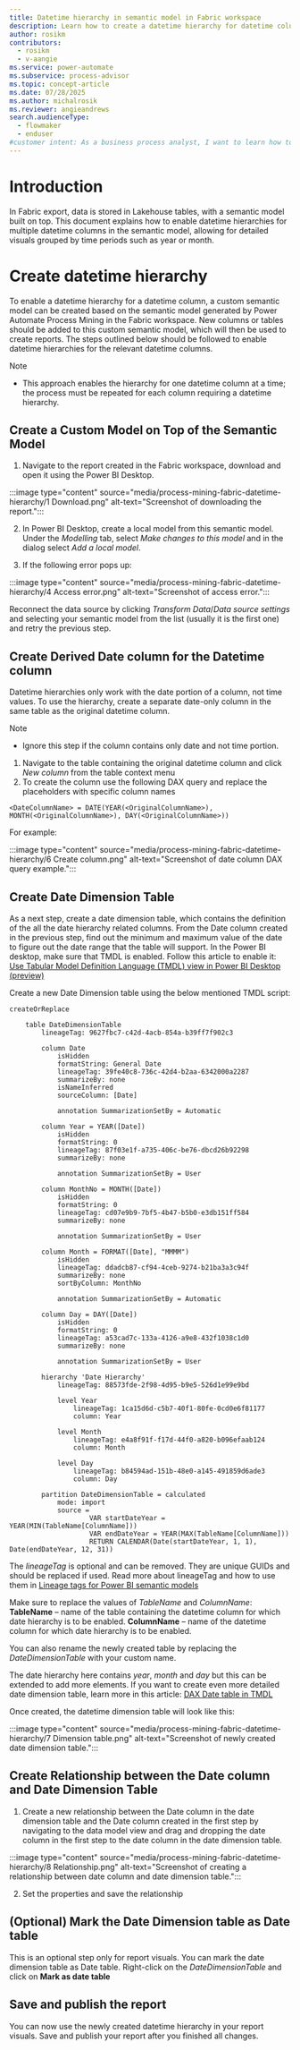 ```yaml
---
title: Datetime hierarchy in semantic model in Fabric workspace
description: Learn how to create a datetime hierarchy for datetime columns in the Power Automate Process Mining semantic model in Fabric workspace.
author: rosikm
contributors:
  - rosikm
  - v-aangie
ms.service: power-automate
ms.subservice: process-advisor
ms.topic: concept-article
ms.date: 07/28/2025
ms.author: michalrosik
ms.reviewer: angieandrews
search.audienceType: 
  - flowmaker
  - enduser
#customer intent: As a business process analyst, I want to learn how to create a datetime hiararchy for datetime columns in the Power Automate Process Mining semantic model in Fabric workspace.
---
```


# Introduction

In Fabric export, data is stored in Lakehouse tables, with a semantic model built on top. This document explains how to enable datetime hierarchies for multiple datetime columns in the semantic model, allowing for detailed visuals grouped by time periods such as year or month.

# Create datetime hierarchy

To enable a datetime hierarchy for a datetime column, a custom semantic model can be created based on the semantic model generated by Power Automate Process Mining in the Fabric workspace. New columns or tables should be added to this custom semantic model, which will then be used to create reports. The steps outlined below should be followed to enable datetime hierarchies for the relevant datetime columns. 

> [!NOTE]
> - This approach enables the hierarchy for one datetime column at a time; the process must be repeated for each column requiring a datetime hierarchy.

## Create a Custom Model on Top of the Semantic Model

1. Navigate to the report created in the Fabric workspace, download and open it using the Power BI Desktop.

:::image type="content" source="media/process-mining-fabric-datetime-hierarchy/1 Download.png" alt-text="Screenshot of downloading the report.":::

2. In Power BI Desktop, create a local model from this semantic model. Under the *Modelling* tab, select *Make changes to this model* and in the dialog select *Add a local model*.

3. If the following error pops up:

:::image type="content" source="media/process-mining-fabric-datetime-hierarchy/4 Access error.png" alt-text="Screenshot of access error.":::

   Reconnect the data source by clicking *Transform Data*/*Data source settings* and selecting your semantic model from the list (usually it is the first one) and retry the previous step.

## Create Derived Date column for the Datetime column

Datetime hierarchies only work with the date portion of a column, not time values. To use the hierarchy, create a separate date-only column in the same table as the original datetime column. 

> [!NOTE]
> - Ignore this step if the column contains only date and not time portion.

1. Navigate to the table containing the original datetime column and click *New column* from the table context menu
2. To create the column use the following DAX query and replace the placeholders with specific column names

```
<DateColumnName> = DATE(YEAR(<OriginalColumnName>), MONTH(<OriginalColumnName>), DAY(<OriginalColumnName>))
```

For example:

:::image type="content" source="media/process-mining-fabric-datetime-hierarchy/6 Create column.png" alt-text="Screenshot of date column DAX query example.":::

## Create Date Dimension Table  

As a next step, create a date dimension table, which contains the definition of the all the date hierarchy related columns. From the Date column created in the previous step, find out the minimum and maximum value of the date to figure out the date range that the table will support. 
In the Power BI desktop, make sure that TMDL is enabled. Follow this article to enable it: [Use Tabular Model Definition Language (TMDL) view in Power BI Desktop (preview)](/power-bi/transform-model/desktop-tmdl-view)

Create a new Date Dimension table using the below mentioned TMDL script:

```
createOrReplace

    table DateDimensionTable
        lineageTag: 9627fbc7-c42d-4acb-854a-b39ff7f902c3

        column Date
            isHidden
            formatString: General Date
            lineageTag: 39fe40c8-736c-42d4-b2aa-6342000a2287
            summarizeBy: none
            isNameInferred
            sourceColumn: [Date]

            annotation SummarizationSetBy = Automatic

        column Year = YEAR([Date])
            isHidden
            formatString: 0
            lineageTag: 87f03e1f-a735-406c-be76-dbcd26b92298
            summarizeBy: none

            annotation SummarizationSetBy = User

        column MonthNo = MONTH([Date])
            isHidden
            formatString: 0
            lineageTag: cd07e9b9-7bf5-4b47-b5b0-e3db151ff584
            summarizeBy: none

            annotation SummarizationSetBy = User

        column Month = FORMAT([Date], "MMMM")
            isHidden
            lineageTag: ddadcb87-cf94-4ceb-9274-b21ba3a3c94f
            summarizeBy: none
            sortByColumn: MonthNo

            annotation SummarizationSetBy = Automatic

        column Day = DAY([Date])
            isHidden
            formatString: 0
            lineageTag: a53cad7c-133a-4126-a9e8-432f1038c1d0
            summarizeBy: none

            annotation SummarizationSetBy = User

        hierarchy 'Date Hierarchy'
            lineageTag: 88573fde-2f98-4d95-b9e5-526d1e99e9bd

            level Year
                lineageTag: 1ca15d6d-c5b7-40f1-80fe-0cd0e6f81177
                column: Year

            level Month
                lineageTag: e4a8f91f-f17d-44f0-a820-b096efaab124
                column: Month

            level Day
                lineageTag: b84594ad-151b-48e0-a145-491859d6ade3
                column: Day

        partition DateDimensionTable = calculated
            mode: import
            source =
                    VAR startDateYear = YEAR(MIN(TableName[ColumnName]))
                    VAR endDateYear = YEAR(MAX(TableName[ColumnName]))
                    RETURN CALENDAR(Date(startDateYear, 1, 1), Date(endDateYear, 12, 31))
```

The *lineageTag* is optional and can be removed. They are unique GUIDs and should be replaced if used. Read more about lineageTag and how to use them in [Lineage tags for Power BI semantic models](h/analysis-services/tom/lineage-tags-for-power-bi-semantic-models?view=asallproducts-allversions)

Make sure to replace the values of *TableName* and *ColumnName*:
**TableName** – name of the table containing the datetime column for which date hierarchy is to be enabled.
**ColumnName** – name of the datetime column for which date hierarchy is to be enabled.  

You can also rename the newly created table by replacing the *DateDimensionTable* with your custom name.

The date hierarchy here contains *year*, *month* and *day* but this can be extended to add more elements. If you want to create even more detailed date dimension table, learn more in this article: [DAX Date table in TMDL](https://www.datazoe.blog/post/dax-date-table-in-tmdl)

Once created, the datetime dimension table will look like this:

:::image type="content" source="media/process-mining-fabric-datetime-hierarchy/7 Dimension table.png" alt-text="Screenshot of newly created date dimension table.":::

## Create Relationship between the Date column and Date Dimension Table

1. Create a new relationship between the Date column in the date dimension table and the Date column created in the first step by navigating to the data model view and drag and dropping the date column in the first step to the date column in the date dimension table.

:::image type="content" source="media/process-mining-fabric-datetime-hierarchy/8 Relationship.png" alt-text="Screenshot of creating a relationship between date column and date dimension table.":::

2. Set the properties and save the relationship

## (Optional) Mark the Date Dimension table as Date table

This is an optional step only for report visuals. You can mark the date dimension table as Date table.
Right-click on the *DateDimensionTable* and click on **Mark as date table**

## Save and publish the report

You can now use the newly created datetime hierarchy in your report visuals.
Save and publish your report after you finished all changes.

